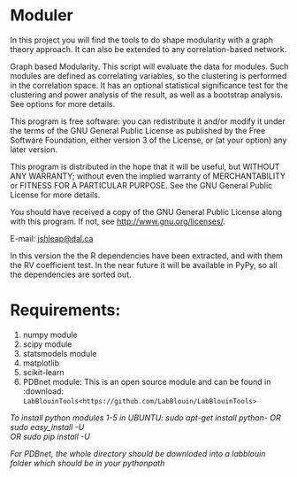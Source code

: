 # Moduler
In this project you will find the tools to do shape modularity with a graph theory approach. It can also be extended to any correlation-based network.

Graph based Modularity.
This script will evaluate the data for modules. Such modules are defined as correlating variables, so the clustering 
is performed in the correlation space. It has an optional statistical significance test for the clustering and power
analysis of the result, as well as a bootstrap analysis. See options for more details.


This program is free software: you can redistribute it and/or modify
it under the terms of the GNU General Public License as published by
the Free Software Foundation, either version 3 of the License, or
(at your option) any later version.

This program is distributed in the hope that it will be useful,
but WITHOUT ANY WARRANTY; without even the implied warranty of
MERCHANTABILITY or FITNESS FOR A PARTICULAR PURPOSE.  See the
GNU General Public License for more details.

You should have received a copy of the GNU General Public License
along with this program.  If not, see <http://www.gnu.org/licenses/>.

E-mail: jshleap@dal.ca


In this version the the R dependencies have been extracted, and with them the RV coefficient test. In the near future it will be available in PyPy, so all the dependencies are sorted out.

Requirements:
=============

1. numpy module
2. scipy module
3. statsmodels module
4. matplotlib
5. scikit-learn   
6. PDBnet module: This is an open source module and can be found in :download: `LabBlouinTools<https://github.com/LabBlouin/LabBlouinTools>`
 
 *To install python modules 1-5 in UBUNTU: sudo apt-get install python-<module>	OR  sudo easy_install -U <module>  
 OR sudo pip install -U <module>*
 
 *For PDBnet, the whole directory should be downloded into a labblouin folder which should be in your pythonpath*
